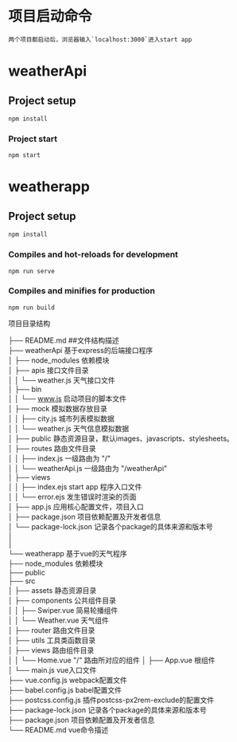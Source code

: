 
# 项目启动命令    
```
两个项目都启动后，浏览器输入`localhost:3000`进入start app
```  

# weatherApi

## Project setup
```
npm install
```  
### Project start   
```
npm start
```  


# weatherapp

## Project setup
```
npm install
```

### Compiles and hot-reloads for development
```
npm run serve
```

### Compiles and minifies for production
```
npm run build
```


项目目录结构

├── README.md                             ##文件结构描述    
├── weatherApi                            基于express的后端接口程序     
│   ├── node_modules                      依赖模块        
│   ├── apis                              接口文件目录    
│   │   └── weather.js                    天气接口文件    
│   ├── bin    
│   │   └── www.js                        启动项目的脚本文件                                  
│   ├── mock                              模拟数据存放目录         
│   │   ├── city.js                       城市列表模拟数据                                
│   │   └── weather.js                    天气信息模拟数据                                  
│   ├── public                            静态资源目录，默认images、javascripts、stylesheets。                              
│   ├── routes                            路由文件目录       
│   │   ├── index.js                      一级路由为 "/"                               
│   │   └── weatherApi.js                 一级路由为 "/weatherApi"                                 
│   ├── views             
│   │   ├── index.ejs                     start app   程序入口文件                          
│   │   └── error.ejs                     发生错误时渲染的页面                       
│   ├── app.js                            应用核心配置文件，项目入口         
│   ├── package.json                      项目依赖配置及开发者信息       
│   └── package-lock.json                 记录各个package的具体来源和版本号          
│          
│         
└── weatherapp                            基于vue的天气程序         
    ├── node_modules                      依赖模块           
    ├── public                                 
    ├── src             
    │   ├── assets                        静态资源目录            
    │   ├── components                    公共组件目录           
    │   │   ├── Swiper.vue                简易轮播组件         
    │   │   └── Weather.vue               天气组件            
    │   ├── router                        路由文件目录          
    │   ├── utils                         工具类函数目录           
    │   ├── views                         路由组件目录           
    │   │   └── Home.vue                  "/" 路由所对应的组件
    │   ├── App.vue                       根组件           
    │   └── main.js                       vue入口文件          
    ├── vue.config.js                     webpack配置文件             
    ├── babel.config.js                   babel配置文件           
    ├── postcss.config.js                 插件postcss-px2rem-exclude的配置文件          
    ├── package-lock.json                 记录各个package的具体来源和版本号            
    ├── package.json                      项目依赖配置及开发者信息            
    └── README.md                         vue命令描述           

